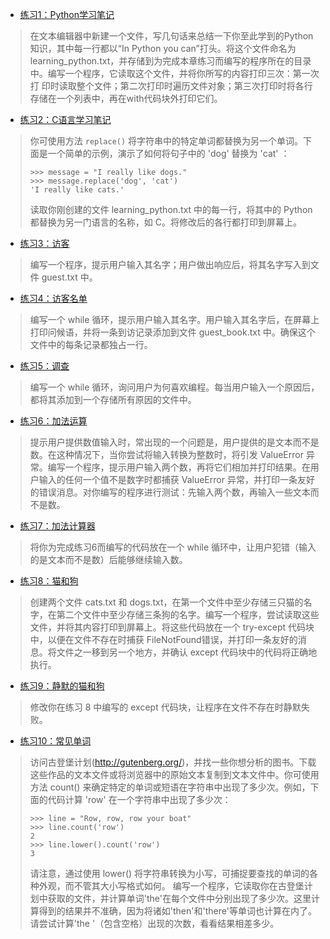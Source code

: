 - [练习1：Python学习笔记](https://github.com/xzu212/my-python-note/blob/main/practice09/learning_python.py)

> 在文本编辑器中新建一个文件，写几句话来总结一下你至此学到的Python知识，其中每一行都以“In Python you can”打头。将这个文件命名为	 learning_python.txt，并存储到为完成本章练习而编写的程序所在的目录中。编写一个程序，它读取这个文件，并将你所写的内容打印三次：第一次打	 印时读取整个文件；第二次打印时遍历文件对象；第三次打印时将各行存储在一个列表中，再在with代码块外打印它们。

- [练习2：C语言学习笔记](https://github.com/xzu212/my-python-note/blob/main/practice09/practice2.py)

> 你可使用方法 `replace()` 将字符串中的特定单词都替换为另一个单词。下面是一个简单的示例，演示了如何将句子中的 'dog' 替换为 'cat' ：
> ```
> >>> message = "I really like dogs."
> >>> message.replace('dog', 'cat')
> 'I really like cats.'
> ```
>读取你刚创建的文件 learning_python.txt 中的每一行，将其中的 Python 都替换为另一门语言的名称，如 C。将修改后的各行都打印到屏幕上。

- [练习3：访客](https://github.com/xzu212/my-python-note/blob/main/practice09/practice3.py)

> 编写一个程序，提示用户输入其名字；用户做出响应后，将其名字写入到文件 guest.txt 中。

- [练习4：访客名单](https://github.com/xzu212/my-python-note/blob/main/practice09/practice4.py)

> 编写一个 while 循环，提示用户输入其名字。用户输入其名字后，在屏幕上打印问候语，并将一条到访记录添加到文件 guest_book.txt 中。确保这个文件中的每条记录都独占一行。

- [练习5：调查](https://github.com/xzu212/my-python-note/blob/main/practice09/practice5.py)

> 编写一个 while 循环，询问用户为何喜欢编程。每当用户输入一个原因后，都将其添加到一个存储所有原因的文件中。

- [练习6：加法运算](https://github.com/xzu212/my-python-note/blob/main/practice09/practice6.py)

> 提示用户提供数值输入时，常出现的一个问题是，用户提供的是文本而不是数。在这种情况下，当你尝试将输入转换为整数时，将引发 ValueError 异常。编写一个程序，提示用户输入两个数，再将它们相加并打印结果。在用户输入的任何一个值不是数字时都捕获 ValueError 异常，并打印一条友好的错误消息。对你编写的程序进行测试：先输入两个数，再输入一些文本而不是数。

- [练习7：加法计算器](https://github.com/xzu212/my-python-note/blob/main/practice09/practice7.py)

> 将你为完成练习6而编写的代码放在一个 while 循环中，让用户犯错（输入的是文本而不是数）后能够继续输入数。

- [练习8：猫和狗](https://github.com/xzu212/my-python-note/blob/main/practice09/practice8.py)

>创建两个文件 cats.txt 和 dogs.txt，在第一个文件中至少存储三只猫的名字，在第二个文件中至少存储三条狗的名字。编写一个程序，尝试读取这些文件，并将其内容打印到屏幕上。将这些代码放在一个 try-except 代码块中，以便在文件不存在时捕获 FileNotFound错误，并打印一条友好的消息。将文件之一移到另一个地方，并确认 except 代码块中的代码将正确地执行。

- [练习9：静默的猫和狗](https://github.com/xzu212/my-python-note/blob/main/practice09/practice9.py)

>修改你在练习 8 中编写的 except 代码块，让程序在文件不存在时静默失败。

- [练习10：常见单词]()

> 访问古登堡计划(http://gutenberg.org/)，并找一些你想分析的图书。下载这些作品的文本文件或将浏览器中的原始文本复制到文本文件中。你可使用方法 count() 来确定特定的单词或短语在字符串中出现了多少次。例如，下面的代码计算 'row' 在一个字符串中出现了多少次：
> ```
> >>> line = "Row, row, row your boat"
> >>> line.count('row')
> 2
> >>> line.lower().count('row')
> 3
> ```
> 请注意，通过使用 lower() 将字符串转换为小写，可捕捉要查找的单词的各种外观，而不管其大小写格式如何。
>编写一个程序，它读取你在古登堡计划中获取的文件，并计算单词'the'在每个文件中分别出现了多少次。这里计算得到的结果并不准确，因为将诸如'then'和'there'等单词也计算在内了。请尝试计算'the '（包含空格）出现的次数，看看结果相差多少。
